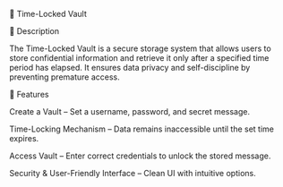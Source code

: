 🔐 Time-Locked Vault

📌 Description

The Time-Locked Vault is a secure storage system that allows users to store confidential information and retrieve it only after a specified time period has elapsed. It ensures data privacy and self-discipline by preventing premature access.

🚀 Features

Create a Vault – Set a username, password, and secret message.

Time-Locking Mechanism – Data remains inaccessible until the set time expires.

Access Vault – Enter correct credentials to unlock the stored message.

Security & User-Friendly Interface – Clean UI with intuitive options.
